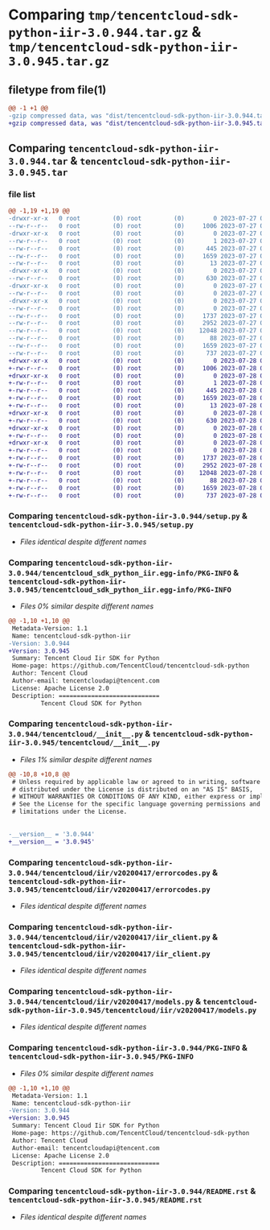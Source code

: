 # Comparing `tmp/tencentcloud-sdk-python-iir-3.0.944.tar.gz` & `tmp/tencentcloud-sdk-python-iir-3.0.945.tar.gz`

## filetype from file(1)

```diff
@@ -1 +1 @@
-gzip compressed data, was "dist/tencentcloud-sdk-python-iir-3.0.944.tar", last modified: Thu Jul 27 02:17:20 2023, max compression
+gzip compressed data, was "dist/tencentcloud-sdk-python-iir-3.0.945.tar", last modified: Fri Jul 28 00:29:57 2023, max compression
```

## Comparing `tencentcloud-sdk-python-iir-3.0.944.tar` & `tencentcloud-sdk-python-iir-3.0.945.tar`

### file list

```diff
@@ -1,19 +1,19 @@
-drwxr-xr-x   0 root         (0) root         (0)        0 2023-07-27 02:17:20.000000 tencentcloud-sdk-python-iir-3.0.944/
--rw-r--r--   0 root         (0) root         (0)     1006 2023-07-27 02:17:20.000000 tencentcloud-sdk-python-iir-3.0.944/setup.py
-drwxr-xr-x   0 root         (0) root         (0)        0 2023-07-27 02:17:20.000000 tencentcloud-sdk-python-iir-3.0.944/tencentcloud_sdk_python_iir.egg-info/
--rw-r--r--   0 root         (0) root         (0)        1 2023-07-27 02:17:20.000000 tencentcloud-sdk-python-iir-3.0.944/tencentcloud_sdk_python_iir.egg-info/dependency_links.txt
--rw-r--r--   0 root         (0) root         (0)      445 2023-07-27 02:17:20.000000 tencentcloud-sdk-python-iir-3.0.944/tencentcloud_sdk_python_iir.egg-info/SOURCES.txt
--rw-r--r--   0 root         (0) root         (0)     1659 2023-07-27 02:17:20.000000 tencentcloud-sdk-python-iir-3.0.944/tencentcloud_sdk_python_iir.egg-info/PKG-INFO
--rw-r--r--   0 root         (0) root         (0)       13 2023-07-27 02:17:20.000000 tencentcloud-sdk-python-iir-3.0.944/tencentcloud_sdk_python_iir.egg-info/top_level.txt
-drwxr-xr-x   0 root         (0) root         (0)        0 2023-07-27 02:17:20.000000 tencentcloud-sdk-python-iir-3.0.944/tencentcloud/
--rw-r--r--   0 root         (0) root         (0)      630 2023-07-27 02:17:20.000000 tencentcloud-sdk-python-iir-3.0.944/tencentcloud/__init__.py
-drwxr-xr-x   0 root         (0) root         (0)        0 2023-07-27 02:17:20.000000 tencentcloud-sdk-python-iir-3.0.944/tencentcloud/iir/
--rw-r--r--   0 root         (0) root         (0)        0 2023-07-27 02:17:20.000000 tencentcloud-sdk-python-iir-3.0.944/tencentcloud/iir/__init__.py
-drwxr-xr-x   0 root         (0) root         (0)        0 2023-07-27 02:17:20.000000 tencentcloud-sdk-python-iir-3.0.944/tencentcloud/iir/v20200417/
--rw-r--r--   0 root         (0) root         (0)        0 2023-07-27 02:17:20.000000 tencentcloud-sdk-python-iir-3.0.944/tencentcloud/iir/v20200417/__init__.py
--rw-r--r--   0 root         (0) root         (0)     1737 2023-07-27 02:17:20.000000 tencentcloud-sdk-python-iir-3.0.944/tencentcloud/iir/v20200417/errorcodes.py
--rw-r--r--   0 root         (0) root         (0)     2952 2023-07-27 02:17:20.000000 tencentcloud-sdk-python-iir-3.0.944/tencentcloud/iir/v20200417/iir_client.py
--rw-r--r--   0 root         (0) root         (0)    12048 2023-07-27 02:17:20.000000 tencentcloud-sdk-python-iir-3.0.944/tencentcloud/iir/v20200417/models.py
--rw-r--r--   0 root         (0) root         (0)       88 2023-07-27 02:17:20.000000 tencentcloud-sdk-python-iir-3.0.944/setup.cfg
--rw-r--r--   0 root         (0) root         (0)     1659 2023-07-27 02:17:20.000000 tencentcloud-sdk-python-iir-3.0.944/PKG-INFO
--rw-r--r--   0 root         (0) root         (0)      737 2023-07-27 02:17:20.000000 tencentcloud-sdk-python-iir-3.0.944/README.rst
+drwxr-xr-x   0 root         (0) root         (0)        0 2023-07-28 00:29:57.000000 tencentcloud-sdk-python-iir-3.0.945/
+-rw-r--r--   0 root         (0) root         (0)     1006 2023-07-28 00:29:57.000000 tencentcloud-sdk-python-iir-3.0.945/setup.py
+drwxr-xr-x   0 root         (0) root         (0)        0 2023-07-28 00:29:57.000000 tencentcloud-sdk-python-iir-3.0.945/tencentcloud_sdk_python_iir.egg-info/
+-rw-r--r--   0 root         (0) root         (0)        1 2023-07-28 00:29:57.000000 tencentcloud-sdk-python-iir-3.0.945/tencentcloud_sdk_python_iir.egg-info/dependency_links.txt
+-rw-r--r--   0 root         (0) root         (0)      445 2023-07-28 00:29:57.000000 tencentcloud-sdk-python-iir-3.0.945/tencentcloud_sdk_python_iir.egg-info/SOURCES.txt
+-rw-r--r--   0 root         (0) root         (0)     1659 2023-07-28 00:29:57.000000 tencentcloud-sdk-python-iir-3.0.945/tencentcloud_sdk_python_iir.egg-info/PKG-INFO
+-rw-r--r--   0 root         (0) root         (0)       13 2023-07-28 00:29:57.000000 tencentcloud-sdk-python-iir-3.0.945/tencentcloud_sdk_python_iir.egg-info/top_level.txt
+drwxr-xr-x   0 root         (0) root         (0)        0 2023-07-28 00:29:57.000000 tencentcloud-sdk-python-iir-3.0.945/tencentcloud/
+-rw-r--r--   0 root         (0) root         (0)      630 2023-07-28 00:29:57.000000 tencentcloud-sdk-python-iir-3.0.945/tencentcloud/__init__.py
+drwxr-xr-x   0 root         (0) root         (0)        0 2023-07-28 00:29:57.000000 tencentcloud-sdk-python-iir-3.0.945/tencentcloud/iir/
+-rw-r--r--   0 root         (0) root         (0)        0 2023-07-28 00:29:57.000000 tencentcloud-sdk-python-iir-3.0.945/tencentcloud/iir/__init__.py
+drwxr-xr-x   0 root         (0) root         (0)        0 2023-07-28 00:29:57.000000 tencentcloud-sdk-python-iir-3.0.945/tencentcloud/iir/v20200417/
+-rw-r--r--   0 root         (0) root         (0)        0 2023-07-28 00:29:57.000000 tencentcloud-sdk-python-iir-3.0.945/tencentcloud/iir/v20200417/__init__.py
+-rw-r--r--   0 root         (0) root         (0)     1737 2023-07-28 00:29:57.000000 tencentcloud-sdk-python-iir-3.0.945/tencentcloud/iir/v20200417/errorcodes.py
+-rw-r--r--   0 root         (0) root         (0)     2952 2023-07-28 00:29:57.000000 tencentcloud-sdk-python-iir-3.0.945/tencentcloud/iir/v20200417/iir_client.py
+-rw-r--r--   0 root         (0) root         (0)    12048 2023-07-28 00:29:57.000000 tencentcloud-sdk-python-iir-3.0.945/tencentcloud/iir/v20200417/models.py
+-rw-r--r--   0 root         (0) root         (0)       88 2023-07-28 00:29:57.000000 tencentcloud-sdk-python-iir-3.0.945/setup.cfg
+-rw-r--r--   0 root         (0) root         (0)     1659 2023-07-28 00:29:57.000000 tencentcloud-sdk-python-iir-3.0.945/PKG-INFO
+-rw-r--r--   0 root         (0) root         (0)      737 2023-07-28 00:29:57.000000 tencentcloud-sdk-python-iir-3.0.945/README.rst
```

### Comparing `tencentcloud-sdk-python-iir-3.0.944/setup.py` & `tencentcloud-sdk-python-iir-3.0.945/setup.py`

 * *Files identical despite different names*

### Comparing `tencentcloud-sdk-python-iir-3.0.944/tencentcloud_sdk_python_iir.egg-info/PKG-INFO` & `tencentcloud-sdk-python-iir-3.0.945/tencentcloud_sdk_python_iir.egg-info/PKG-INFO`

 * *Files 0% similar despite different names*

```diff
@@ -1,10 +1,10 @@
 Metadata-Version: 1.1
 Name: tencentcloud-sdk-python-iir
-Version: 3.0.944
+Version: 3.0.945
 Summary: Tencent Cloud Iir SDK for Python
 Home-page: https://github.com/TencentCloud/tencentcloud-sdk-python
 Author: Tencent Cloud
 Author-email: tencentcloudapi@tencent.com
 License: Apache License 2.0
 Description: ============================
         Tencent Cloud SDK for Python
```

### Comparing `tencentcloud-sdk-python-iir-3.0.944/tencentcloud/__init__.py` & `tencentcloud-sdk-python-iir-3.0.945/tencentcloud/__init__.py`

 * *Files 1% similar despite different names*

```diff
@@ -10,8 +10,8 @@
 # Unless required by applicable law or agreed to in writing, software
 # distributed under the License is distributed on an "AS IS" BASIS,
 # WITHOUT WARRANTIES OR CONDITIONS OF ANY KIND, either express or implied.
 # See the License for the specific language governing permissions and
 # limitations under the License.
 
 
-__version__ = '3.0.944'
+__version__ = '3.0.945'
```

### Comparing `tencentcloud-sdk-python-iir-3.0.944/tencentcloud/iir/v20200417/errorcodes.py` & `tencentcloud-sdk-python-iir-3.0.945/tencentcloud/iir/v20200417/errorcodes.py`

 * *Files identical despite different names*

### Comparing `tencentcloud-sdk-python-iir-3.0.944/tencentcloud/iir/v20200417/iir_client.py` & `tencentcloud-sdk-python-iir-3.0.945/tencentcloud/iir/v20200417/iir_client.py`

 * *Files identical despite different names*

### Comparing `tencentcloud-sdk-python-iir-3.0.944/tencentcloud/iir/v20200417/models.py` & `tencentcloud-sdk-python-iir-3.0.945/tencentcloud/iir/v20200417/models.py`

 * *Files identical despite different names*

### Comparing `tencentcloud-sdk-python-iir-3.0.944/PKG-INFO` & `tencentcloud-sdk-python-iir-3.0.945/PKG-INFO`

 * *Files 0% similar despite different names*

```diff
@@ -1,10 +1,10 @@
 Metadata-Version: 1.1
 Name: tencentcloud-sdk-python-iir
-Version: 3.0.944
+Version: 3.0.945
 Summary: Tencent Cloud Iir SDK for Python
 Home-page: https://github.com/TencentCloud/tencentcloud-sdk-python
 Author: Tencent Cloud
 Author-email: tencentcloudapi@tencent.com
 License: Apache License 2.0
 Description: ============================
         Tencent Cloud SDK for Python
```

### Comparing `tencentcloud-sdk-python-iir-3.0.944/README.rst` & `tencentcloud-sdk-python-iir-3.0.945/README.rst`

 * *Files identical despite different names*

